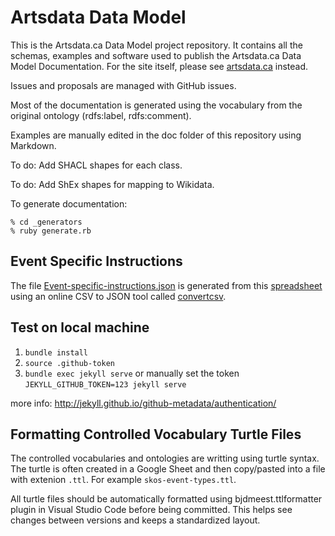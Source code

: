 # Artsdata Data Model

This is the Artsdata.ca Data Model project repository. It contains all the schemas, examples and software used to publish the Artsdata.ca Data Model Documentation. For the site itself, please see [artsdata.ca](http://artsdata.ca) instead.

Issues and proposals are managed with GitHub issues.

Most of the documentation is generated using the vocabulary from the original ontology (rdfs:label, rdfs:comment).

Examples are manually edited in the doc folder of this repository using Markdown.

To do: Add SHACL shapes for each class.

To do: Add ShEx shapes for mapping to Wikidata.

To generate documentation:

    % cd _generators
    % ruby generate.rb


## Event Specific Instructions
The file [Event-specific-instructions.json](/_data/Event-specific-instructions.json) is generated from this [spreadsheet](https://docs.google.com/spreadsheets/d/1zGMVtrMO6Ja82jblir2AUjzSYAciCXBwoNzi-pomGok/edit#gid=0)
using an online CSV to JSON tool called [convertcsv](https://www.convertcsv.com/csv-to-json.html).


## Test on local machine
1. `bundle install`
2. `source .github-token`
2. `bundle exec jekyll serve` or manually set the token `JEKYLL_GITHUB_TOKEN=123 jekyll serve`

more info: http://jekyll.github.io/github-metadata/authentication/

## Formatting Controlled Vocabulary Turtle Files
The controlled vocabularies and ontologies are writting using turtle syntax. The turtle is often created in a Google Sheet and then copy/pasted into a file with extenion `.ttl`. For example `skos-event-types.ttl`. 

All turtle files should be automatically formatted using bjdmeest.ttlformatter plugin in Visual Studio Code before being committed. This helps see changes between versions and keeps a standardized layout.